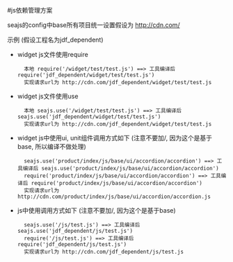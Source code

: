 #js依赖管理方案

seajs的config中base所有项目统一设置假设为 http://cdn.com/

示例 (假设工程名为jdf_dependent)

* widget js文件使用require
		
		本地 require('/widget/test/test.js') ==> 工具编译后 require('jdf_dependent/widget/test/test.js')
		实现请求url为 http://cdn.com/jdf_dependent/widget/test/test.js

* widget js文件使用use
		
		本地 seajs.use('/widget/test/test.js') ==> 工具编译后 seajs.use('jdf_dependent/widget/test/test.js')
		实现请求url为 http://cdn.com/jdf_dependent/widget/test/test.js

* widget js中使用ui, unit组件调用方式如下 (注意不要加/, 因为这个是基于base, 所以编译不做处理)
		
		seajs.use('product/index/js/base/ui/accordion/accordion') ==> 工具编译后 seajs.use('product/index/js/base/ui/accordion/accordion')
		require('product/index/js/base/ui/accordion/accordion') ==> 工具编译后 require('product/index/js/base/ui/accordion/accordion')
		实现请求url为 http://cdn.com/product/index/js/base/ui/accordion/accordion.js

* js中使用调用方式如下 (注意不要加/, 因为这个是基于base)
		
		seajs.use('/js/test.js') ==> 工具编译后 seajs.use('jdf_dependent/js/test.js')
		require('/js/test.js') ==> 工具编译后 require('jdf_dependent/js/test.js')
		实现请求url为 http://cdn.com/jdf_dependent/js/test.js
